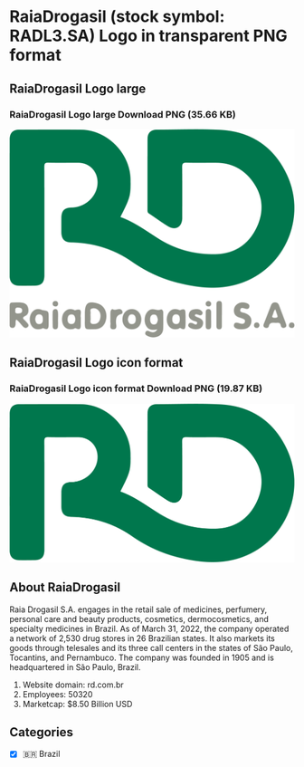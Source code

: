 # RaiaDrogasil (stock symbol: RADL3.SA) Logo in transparent PNG format

## RaiaDrogasil Logo large

### RaiaDrogasil Logo large Download PNG (35.66 KB)

![RaiaDrogasil Logo large Download PNG (35.66 KB)](/img/orig/RADL3.SA_BIG-ad82f73e.png)

## RaiaDrogasil Logo icon format

### RaiaDrogasil Logo icon format Download PNG (19.87 KB)

![RaiaDrogasil Logo icon format Download PNG (19.87 KB)](/img/orig/RADL3.SA-e0ed454e.png)

## About RaiaDrogasil

Raia Drogasil S.A. engages in the retail sale of medicines, perfumery, personal care and beauty products, cosmetics, dermocosmetics, and specialty medicines in Brazil. As of March 31, 2022, the company operated a network of 2,530 drug stores in 26 Brazilian states. It also markets its goods through telesales and its three call centers in the states of São Paulo, Tocantins, and Pernambuco. The company was founded in 1905 and is headquartered in São Paulo, Brazil.

1. Website domain: rd.com.br
2. Employees: 50320
3. Marketcap: $8.50 Billion USD


## Categories
- [x] 🇧🇷 Brazil
